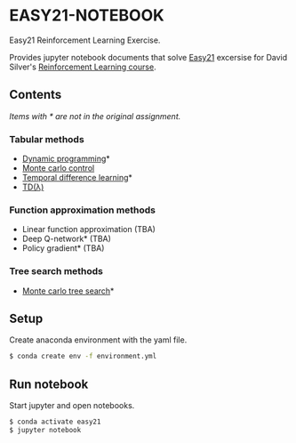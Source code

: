 EASY21-NOTEBOOK
===============
Easy21 Reinforcement Learning Exercise.

Provides jupyter notebook documents that solve
[Easy21](http://www0.cs.ucl.ac.uk/staff/d.silver/web/Teaching_files/Easy21-Johannes.pdf) excersise for
David Silver's [Reinforcement Learning course](http://www0.cs.ucl.ac.uk/staff/d.silver/web/Teaching.html).

## Contents

*Items with * are not in the original assignment.*

### Tabular methods
 
* [Dynamic programming](https://nbviewer.jupyter.org/github/kota7/easy21-notebook/blob/master/notebook/1_dynamic-programming.ipynb)*
* [Monte carlo control](https://nbviewer.jupyter.org/github/kota7/easy21-notebook/blob/master/notebook/3_montecarlo.ipynb)
* [Temporal difference learning](https://nbviewer.jupyter.org/github/kota7/easy21-notebook/blob/master/notebook/4_temporal-difference.ipynb)*
* [TD(&#955;)](https://nbviewer.jupyter.org/github/kota7/easy21-notebook/blob/master/notebook/5_td-lambda.ipynb)


### Function approximation methods

* Linear function approximation (TBA)
* Deep Q-network* (TBA)
* Policy gradient* (TBA)


### Tree search methods

* [Monte carlo tree search](https://nbviewer.jupyter.org/github/kota7/easy21-notebook/blob/master/notebook/6_monte-carlo-tree-search.ipynb)*


## Setup

Create anaconda environment with the yaml file.

```bash
$ conda create env -f environment.yml
```

## Run notebook

Start jupyter and open notebooks.

```bash
$ conda activate easy21
$ jupyter notebook
```
